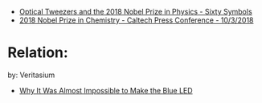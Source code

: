 - [Optical Tweezers and the 2018 Nobel Prize in Physics - Sixty Symbols](https://youtu.be/XjXLJMUrNBo)
- [2018 Nobel Prize in Chemistry - Caltech Press Conference - 10/3/2018](https://youtu.be/yRDvxVq7d78)

# Relation:
by: Veritasium
- [Why It Was Almost Impossible to Make the Blue LED](https://youtu.be/AF8d72mA41M)
